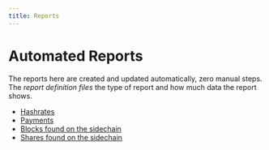 ```yaml
---
title: Reports
---
```


# Automated Reports

The reports here are created and updated automatically, zero manual steps. The *report definition files* the type of report and how much data the report shows.

* [Hashrates](/reports/hashrates/index.html)
* [Payments](/pages/reports/payments/index.html)
* [Blocks found on the sidechain](/pages/reports/blocksfound/index.html) 
* [Shares found on the sidechain](/pages/reports/sharesfound/index.html) 








